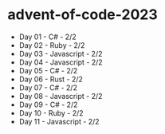 # advent-of-code-2023

  - Day 01 - C# - 2/2
  - Day 02 - Ruby - 2/2
  - Day 03 - Javascript - 2/2
  - Day 04 - Javascript - 2/2
  - Day 05 - C# - 2/2
  - Day 06 - Rust - 2/2
  - Day 07 - C# - 2/2
  - Day 08 - Javascript - 2/2
  - Day 09 - C# - 2/2
  - Day 10 - Ruby - 2/2
  - Day 11 - Javascript - 2/2
